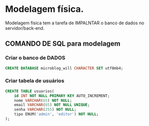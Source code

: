 # Modelagem física.

Modelagem física tem a tarefa de IMPALNTAR o banco de dados no servidor/back-end.

## COMANDO DE SQL para modelagem

### Criar o banco de DADOS

```sql
CREATE DATABASE microblog_will CHARACTER SET utf8mb4;

```

### Criar tabela de usuários

```sql
CREATE TABLE usuarios(
    id INT NOT NULL PRIMARY KEY AUTO_INCREMENT;
    nome VARCHAR(65) NOT NULL;
    email VARCHAR(65) NOT NULL UNIQUE;
    senha VARCHAR(255) NOT NULL;
    tipo ENUM('admin', 'editor') NOT NULL;
);

```
